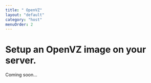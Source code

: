 ```yaml
---
title: " OpenVZ"
layout: "default"
category: "host"
menuOrder: 2
---
```


# Setup an OpenVZ image on your server.

Coming soon...
